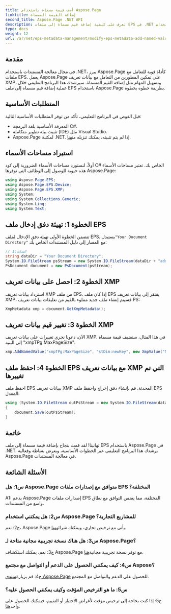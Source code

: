 ```yaml
---
title: أضف قيمة مسماة باستخدام Aspose.Page
linktitle: إضافة القيمة المسماة
second_title: Aspose.Page .NET API
description: تعرف على كيفية إضافة قيم مسماة إلى ملفات EPS في .NET باستخدام Aspose.Page. يرشدك هذا البرنامج التعليمي الشامل خلال العملية خطوة بخطوة.
type: docs
weight: 12
url: /ar/net/eps-metadata-management/modify-eps-metadata-add-named-value/
---
```

## مقدمة

في مجال معالجة المستندات باستخدام .NET، يبرز Aspose.Page كأداة قوية للتعامل مع ملفات EPS. يعمل Aspose.Page على تمكين المطورين من التعامل مع بيانات تعريف XMP، وتسهيل المهام مثل إضافة القيم المسماة. سيرشدك هذا البرنامج التعليمي خلال عملية إضافة قيم مسماة إلى ملف EPS باستخدام Aspose.Page بطريقة خطوة بخطوة.

## المتطلبات الأساسية

قبل الغوص في البرنامج التعليمي، تأكد من توفر المتطلبات الأساسية التالية:

- المعرفة الأساسية بلغة البرمجة C#.
- تثبيت بيئة تطوير متكاملة (IDE) مثل Visual Studio.
-  Aspose.Page لمكتبة .NET. إذا لم يتم تثبيته، يمكنك تنزيله من[هنا](https://releases.aspose.com/page/net/).

## استيراد مساحات الأسماء

أولاً، لنستورد مساحات الأسماء الضرورية إلى كود C# الخاص بك. تعتبر مساحات الأسماء هذه حيوية للوصول إلى الوظائف التي توفرها Aspose.Page:

```csharp
using Aspose.Page.EPS;
using Aspose.Page.EPS.Device;
using Aspose.Page.EPS.XMP;
using System;
using System.Collections.Generic;
using System.Linq;
using System.Text;
```

## الخطوة 1: تهيئة دفق إدخال ملف EPS

 تتضمن الخطوة الأولى تهيئة دفق الإدخال لملف EPS. يستبدل`"Your Document Directory"` مع المسار إلى دليل المستندات الخاص بك:

```csharp
// البداية:1
string dataDir = "Your Document Directory";
System.IO.FileStream psStream = new System.IO.FileStream(dataDir + "add_named_value_input.eps", System.IO.FileMode.Open, System.IO.FileAccess.Read);
PsDocument document = new PsDocument(psStream);
```

## الخطوة 2: احصل على بيانات تعريف XMP

استرداد بيانات تعريف XMP من ملف EPS. إذا كان ملف EPS يفتقر إلى بيانات تعريف XMP، فسيتم إنشاء ملف جديد مملوء بالقيم من تعليقات بيانات تعريف PS:

```csharp
XmpMetadata xmp = document.GetXmpMetadata();
```

## الخطوة 3: تغيير قيم بيانات تعريف XMP

الآن، دعونا نجري تغييرات على بيانات تعريف XMP. في هذا المثال، سنضيف قيمة مسماة إلى البنية "xmpTPg:MaxPageSize":

```csharp
xmp.AddNamedValue("xmpTPg:MaxPageSize", "stDim:newKey", new XmpValue("NewValue"));
```

## الخطوة 4: احفظ ملف EPS مع بيانات تعريف XMP التي تم تغييرها

احفظ ملف EPS ببيانات تعريف XMP المحدثة. قم بإنشاء دفق إخراج واحفظ ملف EPS المعدل:

```csharp
using (System.IO.FileStream outPsStream = new System.IO.FileStream(dataDir + "add_named_value_output.eps", System.IO.FileMode.Create, System.IO.FileAccess.Write))
{
    document.Save(outPsStream);
}
```

## خاتمة

تهانينا! لقد قمت بنجاح بإضافة قيمة مسماة إلى ملف EPS باستخدام Aspose.Page في .NET. يرشدك هذا البرنامج التعليمي عبر الخطوات الأساسية، ويعرض بساطة وفعالية Aspose.Page في معالجة المستندات.

## الأسئلة الشائعة

### س1: هل Aspose.Page متوافق مع إصدارات ملفات EPS المختلفة؟

A1: يدعم Aspose.Page إصدارات ملفات EPS المختلفة، مما يضمن التوافق مع نطاق واسع من المستندات.

### س2: هل يمكنني استخدام Aspose.Page للمشاريع التجارية؟

 ج2: نعم، Aspose.Page يأتي مع ترخيص تجاري، ويمكنك شرائه[هنا](https://purchase.aspose.com/buy).

### س3: هل هناك نسخة تجريبية مجانية متاحة لـ Aspose.Page؟

 ج3: نعم، يمكنك استكشاف Aspose.Page مع توفر نسخة تجريبية مجانية[هنا](https://releases.aspose.com/).

### س4: كيف يمكنني الحصول على الدعم أو التواصل مع مجتمع Aspose؟

 ج4: قم بزيارة[منتدى Aspose.Page](https://forum.aspose.com/c/page/39) للحصول على الدعم والتواصل مع المجتمع.

### س5: ما هو الترخيص المؤقت وكيف يمكنني الحصول عليه؟

 ج5: إذا كنت بحاجة إلى ترخيص مؤقت لأغراض الاختبار أو التقييم، فيمكنك الحصول على واحد[هنا](https://purchase.aspose.com/temporary-license/).